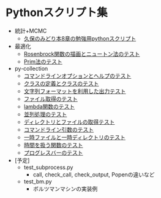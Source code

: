 # Pythonスクリプト集

* 統計+MCMC
	* [久保のみどり本8章の勉強用pythonスクリプト](./kubo08.ipynb)
* 最適化
	* [Rosenbrock関数の描画とニュートン法のテスト](./rosenbrock.ipynb)
	* [Prim法のテスト](./test_prim.py)
* py-collection
	* [コマンドラインオプションとヘルプのテスト](./test_argparse.py)
	* [クラスの定義とクラスのテスト](./test_class.py)
	* [文字列フォーマットを利用した出力テスト](./test_format.py)
	* [ファイル取得のテスト](./test_glob.py)
	* [lambda関数のテスト](./test_lambda.py)
	* [並列処理のテスト](test_multiprocessing.py)
	* [ディレクトリとファイルの取得テスト](./test_os_walk.py)
	* [コマンドライン引数のテスト](./test_sys_args.py)
	* [一時ファイルと一時ディレクトリのテスト](./test_tempfile.py)
	* [時間を扱う関数のテスト](./test_time.py)
	* [プログレスバーのテスト](./test_tdqm.py)
* [予定]
	* test_subprocess.py
		* call, check_call, check_output, Popenの違いなど
	* test_bm.py
		* ボルツマンマシンの実装例
